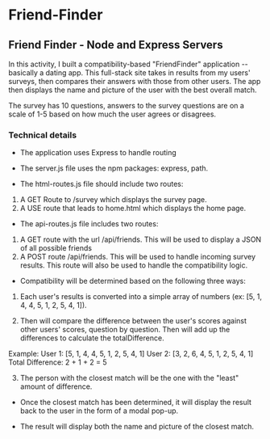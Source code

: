 # Friend-Finder
## Friend Finder - Node and Express Servers

In this activity, I built a compatibility-based "FriendFinder" application -- basically a dating app. This full-stack site takes in results from my users' surveys, then compares their answers with those from other users. The app then displays the name and picture of the user with the best overall match.

The survey has 10 questions, answers to the survey questions are on a scale of 1-5 based on how much the user agrees or disagrees.

### Technical details

* The application uses Express to handle routing

* The server.js file uses the npm packages: express, path.

* The html-routes.js file should include two routes:

1. A GET Route to /survey which displays the survey page.
2. A USE route that leads to home.html which displays the home page.

* The api-routes.js file includes two routes:

1. A GET route with the url /api/friends. This will be used to display a JSON of all possible friends
2. A POST route /api/friends. This will be used to handle incoming survey results. This route will also be used to handle the compatibility logic.

* Compatibility will be determined based on the following three ways:

1. Each user's results is converted into a simple array of numbers (ex: [5, 1, 4, 4, 5, 1, 2, 5, 4, 1]).

2. Then will compare the difference between the user's scores against other users' scores, question by question. Then will add up the differences to calculate the totalDifference.

Example:
User 1: [5, 1, 4, 4, 5, 1, 2, 5, 4, 1]
User 2: [3, 2, 6, 4, 5, 1, 2, 5, 4, 1]
Total Difference: 2 + 1 + 2 = 5

3. The person with the closest match will be the one with the "least" amount of difference.

* Once the closest match has been determined, it will display the result back to the user in the form of a modal pop-up.

* The result will display both the name and picture of the closest match.
